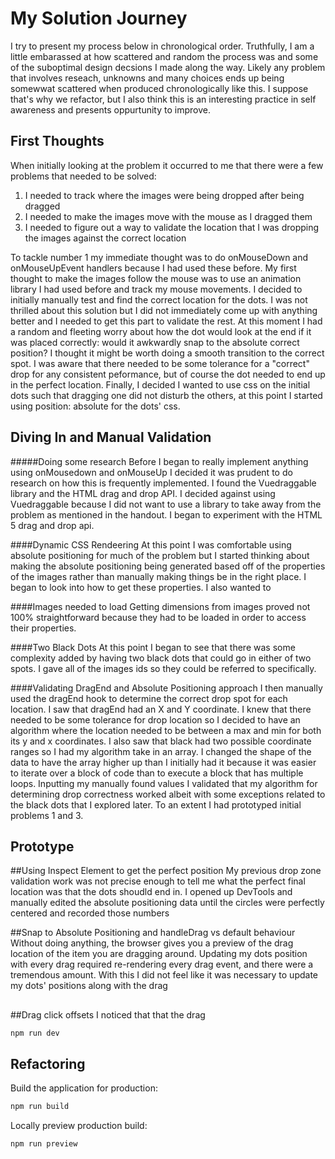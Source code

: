 # My Solution Journey

I try to present my process below in chronological order. Truthfully, I am a little embarassed at how scattered and random the process was and some of the suboptimal design decsions I made along the way. Likely any problem that involves reseach, unknowns and many choices ends up being somewwat scattered when produced chronologically like this. I suppose that's why we refactor, but I also think this is an interesting practice in self awareness and presents oppurtunity to improve.

## First Thoughts

When initially looking at the problem it occurred to me that there were a few problems that needed to be solved:
1) I needed to track where the images were being dropped after being dragged
2) I needed to make the images move with the mouse as I dragged them
3) I needed to figure out a way to validate the location that I was dropping the images against the correct location

To tackle number 1 my immediate thought was to do onMouseDown and onMouseUpEvent handlers because I had used these before. My first thought to make the images follow the mouse was to use an animation library I had used before and track my mouse movements. I decided to initially manually test and find the correct location for the dots. I was not thrilled about this solution but I did not immediately come up with anything better and I needed to get this part to validate the rest. 
At this moment I had a random and fleeting worry about how the dot would look at the end if it was placed correctly: would it awkwardly snap to the absolute correct position? I thought it might be worth doing a smooth transition to the correct spot. I was aware that there needed to be some tolerance for a "correct" drop for any consistent peformance, but of course the dot needed to end up in the perfect location.  Finally, I decided I wanted to use css on the initial dots such that dragging one did not disturb the others, at this point I started using position: absolute for the dots' css.

## Diving In and Manual Validation

#####Doing some research
Before I began to really implement anything using onMousedown and onMouseUp I decided it was prudent to do research on how this is frequently implemented. I found the Vuedraggable library and the HTML drag and drop API. I decided against using Vuedraggable because I did not want to use a library to take away from the problem as mentioned in the handout. I began to experiment with the HTML 5 drag and drop api.

####Dynamic CSS Rendeering
At this point I was comfortable using absolute positioning for much of the problem but I started thinking about making the absolute positioning being generated based off of the properties of the images rather than manually making things be in the right place. I began to look into how to get these properties. I also wanted to 

####Images needed to load
Getting dimensions from images proved not 100% straightforward because they had to be loaded in order to access their properties.

####Two Black Dots
At this point I began to see that there was some complexity added by having two black dots that could go in either of two spots. I gave all of the images ids so they could be referred to specifically.

####Validating DragEnd and Absolute Positioning approach
I then manually used the dragEnd hook to determine the correct drop spot for each location. I saw that dragEnd had an X and Y coordinate.
I knew that there needed to be some tolerance for drop location so I decided to have an algorithm where the location needed to be between a max and min for both its y and x coordinates. I also saw that black had two possible coordinate ranges so I had my algorithm take in an array. I changed the shape of the data to have the array higher up than I initially had it because it was easier to iterate over a block of code than to execute a block that has multiple loops.
Inputting my manually found values I validated that my algorithm for determining drop correctness worked albeit with some exceptions related to the black dots that I explored later. To an extent I had prototyped initial problems 1 and 3.

## Prototype

##Using Inspect Element to get the perfect position
My previous drop zone validation work was not precise enough to tell me what the perfect final location was that the dots shoudld end in. I opened up DevTools and manually edited the absolute positioning data until the circles were perfectly centered and recorded those numbers 

##Snap to Absolute Positioning and handleDrag vs default behaviour
Without doing anything, the browser gives you a preview of the drag location of the item you are dragging around. Updating my dots position with every drag required re-rendering every drag event, and there were a tremendous amount. With this I did not feel like it was necessary to update my dots' positions along with the drag 

##

##Drag click offsets
I noticed that that the drag


```bash
npm run dev
```

## Refactoring

Build the application for production:

```bash
npm run build
```

Locally preview production build:

```bash
npm run preview
```

